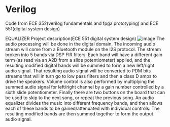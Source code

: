 # Verilog
Code from ECE 352(verilog fundamentals and fpga prototyping) and ECE 551(digital system design)

EQUALIZER Project description(ECE 551 digital system design)
  ![image](https://github.com/Danjj21/Verilog/assets/104698571/ad4f160f-6f01-424f-a084-750ecb3e25ee)
  The audio processing will be done in the digital domain. The incoming audio stream will come from a 
  Bluetooth module on the I2S protocol. The stream broken into 5 bands via DSP FIR filters. Each 
  band will have a different gain term (as read via an A2D from a slide potentiometer) applied, and the 
  resulting modified digital bands will be summed to form a new left/right audio signal. That resulting 
  audio signal will be converted to PDM bits streams that will in turn go to low pass filters and then a 
  class D amps to drive the speakers. Volume control is also performed by multiplying the summed 
  audio signal for left/right channel by a gain number controlled by a sixth slide potentiometer. Finally
  there are two buttons on the board that can be used to skip to the next song, or repeat the previous 
  song.
  An audio equalizer divides the music into different frequency bands, and then allows each of these bands to 
  be gained/attenuated with individual controls. The resulting modified bands are then summed together to 
  form the output audio signal. 
